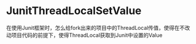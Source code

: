 # JunitThreadLocalSetValue
在使用Junit框架时，怎么给fork出来的项目中的ThreadLocal传值，使得在不改动项目代码的前提下，使得ThreadLocal获取到Junit中设置的Value

